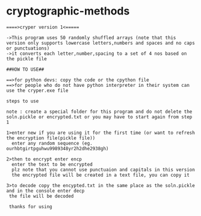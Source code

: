 # cryptographic-methods
~~~~~~~~~~~~~~~~~~~~~~~~~~~~~~~~~~~~~~~~~~~~~~~~~~~~~~~~~~~~~~~~~~~~~~~~~~~~~~~~~~~~~~~~~~~~~~~~~~~~~~~~~~~~~~~~~~~~~~~~~~~~~~~~~~~~~~~~~~~~~~~~~~~~~~~~~~~~~~~~~~~~~~~~
====>cryper version 1<=====
~~~~~~~~~~~~~~~~~~~~~~~~~~~~~~~~~~~~~~~~~~~~~~~~~~~~~~~~~~~~~~~~~~~~~~~~~~~~~~~~~~~~~~~~~~~~~~~~~~~~~~~~~~~~~~~~~~~~~~~~~~~~~~~~~~~~~~~~~~~~~~~~~~~~~~~~~~~~~~~~~~~~~~~~
~~~~~~~~~~~~~~~~~~~~~~~~~~~~~~~~~~~~~~~~~~~~~~~~~~~~~~~~~~~~~~~~~~~~~~~~~~~~~~~~~~~~~~~~~~~~~~~~~~~~~~~~~~~~~~~~~~~~~~~~~~~~~~~~~~~~~~~~~~~~~~~~~~~~~~~~~~~~~~~~~~~~~~~~
->This program uses 50 randomly shuffled arrays (note that this version only supports lowercase letters,numbers and spaces and no caps or punctuations)
->it converts each letter,number,spacing to a set of 4 nos based on the pickle file 
~~~~~~~~~~~~~~~~~~~~~~~~~~~~~~~~~~~~~~~~~~~~~~~~~~~~~~~~~~~~~~~~~~~~~~~~~~~~~~~~~~~~~~~~~~~~~~~~~~~~~~~~~~~~~~~~~~~~~~~~~~~~~~~~~~~~~~~~~~~~~~~~~~~~~~~~~~~~~~~~~~~~~~~~
~~~~~~~~~~~~~~~~~~~~~~~~~~~~~~~~~~~~~~~~~~~~~~~~~~~~~~~~~~~~~~~~~~~~~~~~~~~~~~~~~~~~~~~~~~~~~~~~~~~~~~~~~~~~~~~~~~~~~~~~~~~~~~~~~~~~~~~~~~~~~~~~~~~~~~~~~~~~~~~~~~~~~~~~
##HOW TO USE##

==>for python devs: copy the code or the cpython file
==>for people who do not have python interpreter in their system can use the cryper.exe file

steps to use 

note : create a special folder for this program and do not delete the soln.pickle or encrypted.txt or you may have to start again from step 1

1>enter new if you are using it for the first time (or want to refresh the encryption file(pickle file))
  enter any random sequence (eg. ourhbtgirtpguhwu9989348yr2h2dhe2938gh)

2>then to encrypt enter encp
  enter the text to be encrypted
  plz note that you cannot use punctuaion and capitals in this version
  the encrypted file will be created in a text file, you can copy it

3>to decode copy the encypted.txt in the same place as the soln.pickle and in the console enter decp
 the file will be decoded
 
 thanks for using
